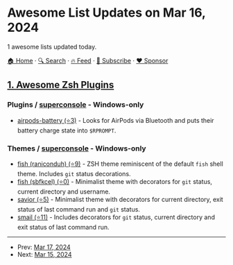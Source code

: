 # Awesome List Updates on Mar 16, 2024

1 awesome lists updated today.

[🏠 Home](/README.md) · [🔍 Search](https://www.trackawesomelist.com/search/) · [🔥 Feed](https://www.trackawesomelist.com/rss.xml) · [📮 Subscribe](https://trackawesomelist.us17.list-manage.com/subscribe?u=d2f0117aa829c83a63ec63c2f&id=36a103854c) · [❤️  Sponsor](https://github.com/sponsors/theowenyoung)



## [1. Awesome Zsh Plugins](/content/unixorn/awesome-zsh-plugins/README.md)

### Plugins / [superconsole](https://github.com/alexchmykhalo/superconsole) - Windows-only

*   [airpods-battery (⭐3)](https://github.com/louis-thevenet/zsh-airpods-battery/) - Looks for AirPods via Bluetooth and puts their battery charge state into `$RPROMPT`.

### Themes / [superconsole](https://github.com/alexchmykhalo/superconsole) - Windows-only

*   [fish (raniconduh) (⭐9)](https://github.com/Raniconduh/zshfish) - ZSH theme reminiscent of the default `fish` shell theme. Includes `git` status decorations.
*   [fish (sbfkcel) (⭐0)](https://github.com/sbfkcel/oh-my-zsh-theme) - Minimalist theme with decorators for `git` status, current directory and username.
*   [savior (⭐5)](https://github.com/Savecoders/Savior-zsh-theme) - Minimalist theme with decorators for current directory, exit status of last command run and `git` status.
*   [smail (⭐11)](https://github.com/nimacpp/themes-zsh) - Includes decorators for `git` status, current directory and exit status of last command run.

---

- Prev: [Mar 17, 2024](/content/2024/03/17/README.md)
- Next: [Mar 15, 2024](/content/2024/03/15/README.md)